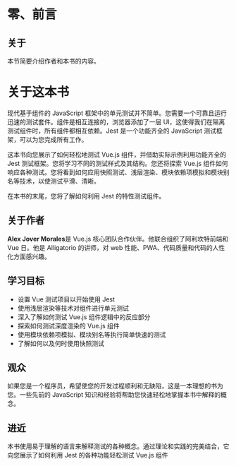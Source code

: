 # 零、前言

## 关于

本节简要介绍作者和本书的内容。

# 关于这本书

现代基于组件的 JavaScript 框架中的单元测试并不简单。您需要一个可靠且运行迅速的测试套件。组件是相互连接的，浏览器添加了一层 UI，这使得我们在隔离测试组件时，所有组件都相互依赖。Jest 是一个功能齐全的 JavaScript 测试框架，可以为您完成所有工作。

这本书向您展示了如何轻松地测试 Vue.js 组件，并借助实际示例利用功能齐全的 Jest 测试框架。您将学习不同的测试样式及其结构。您还将探索 Vue.js 组件如何响应各种测试。您将看到如何应用快照测试、浅层渲染、模块依赖项模拟和模块别名等技术，以使测试平滑、清晰。

在本书的末尾，您将了解如何利用 Jest 的特性测试组件。

## 关于作者

**Alex Jover Morales**是 Vue.js 核心团队合作伙伴。他联合组织了阿利坎特前端和 Vue 日。他是 Alligatorio 的讲师，对 web 性能、PWA、代码质量和代码的人性化方面感兴趣。

## 学习目标

*   设置 Vue 测试项目以开始使用 Jest
*   使用浅层渲染等技术对组件进行单元测试
*   深入了解如何测试 Vue.js 组件逻辑中的反应部分
*   探索如何测试深度渲染的 Vue.js 组件
*   使用模块依赖项模拟、模块别名等执行简单快速的测试
*   了解如何以及何时使用快照测试

## 观众

如果您是一个程序员，希望使您的开发过程顺利和无缺陷，这是一本理想的书为您。一些先前的 JavaScript 知识和经验将帮助您快速轻松地掌握本书中解释的概念。

## 进近

本书使用易于理解的语言来解释测试的各种概念。通过理论和实践的完美结合，它向您展示了如何利用 Jest 的各种功能轻松测试 Vue.js 组件